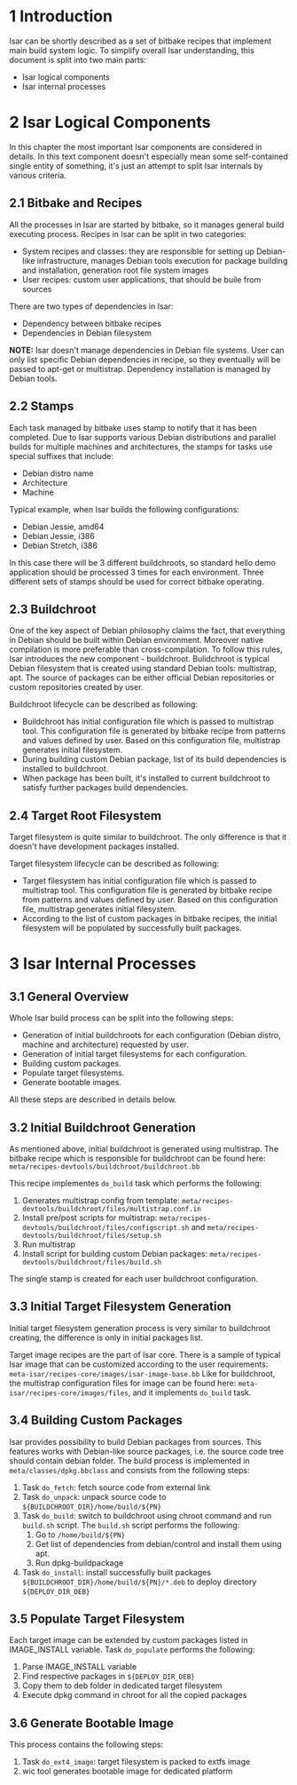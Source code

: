 # 1 Introduction

Isar can be shortly described as a set of bitbake recipes that implement main build system logic. To simplify overall Isar understanding, this document is split into two main parts:
 - Isar logical components
 - Isar internal processes

# 2 Isar Logical Components

In this chapter the most important Isar components are considered in details. In this text component doesn't especially mean some self-contained single entity of something, it's just an attempt to split Isar internals by various criteria.

## 2.1 Bitbake and Recipes

All the processes in Isar are started by bitbake, so it manages general build executing process. Recipes in Isar can be split in two categories:

 - System recipes and classes: they are responsible for setting up Debian-like infrastructure, manages Debian tools execution for package building and installation, generation root file system images
 - User recipes: custom user applications, that should be builе from sources

There are two types of dependencies in Isar:
 - Dependency between bitbake recipes
 - Dependencies in Debian filesystem

**NOTE:** Isar doesn't manage dependencies in Debian file systems. User can only list specific Debian dependencies in recipe, so they eventually will be passed to apt-get or multistrap. Dependency installation is managed by Debian tools.

## 2.2 Stamps

Each task managed by bitbake uses stamp to notify that it has been completed. Due to Isar supports various Debian distributions and parallel builds for multiple machines and architectures, the stamps for tasks use special suffixes that include:
 - Debian distro name
 - Architecture
 - Machine

Typical example, when Isar builds the following configurations:
 - Debian Jessie, amd64
 - Debian Jessie, i386
 - Debian Stretch, i386

In this case there will be 3 different buildchroots, so standard hello demo application should be processed 3 times for each environment. Three different sets of stamps should be used for correct bitbake operating.

## 2.3 Buildchroot

One of the key aspect of Debian philosophy claims the fact, that everything in Debian should be built within Debian environment. Moreover native compilation is more preferable than cross-compilation. To follow this rules, Isar introduces the new component - buildchroot. Bulidchroot is typical Debian filesystem that is created using standard Debian tools: multistrap, apt. The source of packages can be either official Debian repositories or custom repositories created by user.

Buildchroot lifecycle can be described as following:
 - Buildchroot has initial configuration file which is passed to multistrap tool. This configuration file is generated by bitbake recipe from patterns and values defined by user. Based on this configuration file, multistrap generates initial filesystem.
 - During building custom Debian package, list of its build dependencies is installed to buildchroot.
 - When package has been built, it's installed to current buildchroot to satisfy further packages build dependencies.

## 2.4 Target Root Filesystem

Target filesystem is quite similar to buildchroot. The only difference is that it doesn't have development packages installed.

Target filesystem lifecycle can be described as following:
 - Target filesystem has initial configuration file which is passed to multistrap tool. This configuration file is generated by bitbake recipe from patterns and values defined by user. Based on this configuration file, multistrap generates initial filesystem.
 - According to the list of custom packages in bitbake recipes, the initial filesystem will be populated by successfully built packages.

# 3 Isar Internal Processes

## 3.1 General Overview

Whole Isar build process can be split into the following steps:
 - Generation of initial buildchroots for each configuration (Debian distro, machine and architecture) requested by user.
 - Generation of initial target filesystems for each configuration.
 - Building custom packages.
 - Populate target filesystems.
 - Generate bootable images.

All these steps are described in details below.

## 3.2 Initial Buildchroot Generation

As mentioned above, initial buildchroot is generated using multistrap. The bitbake recipe which is responsible for buildchroot can be found here: `meta/recipes-devtools/buildchroot/buildchroot.bb`

This recipe implementes `do_build` task which performs the following:
1. Generates multistrap config from template: `meta/recipes-devtools/buildchroot/files/multistrap.conf.in`
2. Install pre/post scripts for multistrap: `meta/recipes-devtools/buildchroot/files/configscript.sh` and `meta/recipes-devtools/buildchroot/files/setup.sh`
3. Run multistrap
4. Install script for building custom Debian packages: `meta/recipes-devtools/buildchroot/files/build.sh`

The single stamp is created for each user buildchroot configuration.

## 3.3 Initial Target Filesystem Generation

Initial target filesystem generation process is very similar to buildchroot creating, the difference is only in initial packages list.

Target image recipes are the part of Isar core. There is a sample of typical Isar image that can be customized according to the user requirements: `meta-isar/recipes-core/images/isar-image-base.bb`
Like for buildchroot, the multistrap configuration files for image can be found here: `meta-isar/recipes-core/images/files`, and it implements `do_build` task.

## 3.4 Building Custom Packages

Isar provides possibility to build Debian packages from sources. This features works with Debian-like source packages, i.e. the source code tree should contain debian folder. The build process is implemented in `meta/classes/dpkg.bbclass` and consists from the following steps:
1. Task `do_fetch`: fetch source code from external link
2. Task `do_unpack`: unpack source code to `${BUILDCHROOT_DIR}/home/build/${PN}`
3. Task `do_build`: switch to buildchroot using chroot command and run `build.sh` script. The `build.sh` script performs the following:
   1. Go to `/home/build/${PN}`
   2. Get list of dependencies from debian/control and install them using apt.
   3. Run dpkg-buildpackage
4. Task `do_install`: install successfully built packages `${BUILDCHROOT_DIR}/home/build/${PN}/*.deb` to deploy directory `${DEPLOY_DIR_DEB}`

## 3.5 Populate Target Filesystem

Each target image can be extended by custom packages listed in IMAGE_INSTALL variable. Task `do_populate` performs the following:
1. Parse IMAGE_INSTALL variable
2. Find respective packages in `${DEPLOY_DIR_DEB}`
3. Copy them to deb folder in dedicated target filesystem
4. Execute dpkg command in chroot for all the copied packages

## 3.6 Generate Bootable Image

This process contains the following steps:
1. Task `do_ext4_image`: target filesystem is packed to extfs image
2. wic tool generates bootable image for dedicated platform
